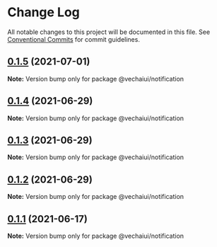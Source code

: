 # Change Log

All notable changes to this project will be documented in this file.
See [Conventional Commits](https://conventionalcommits.org) for commit guidelines.

## [0.1.5](https://github.com/vechai/vechaiui/compare/@vechaiui/notification@0.1.4...@vechaiui/notification@0.1.5) (2021-07-01)

**Note:** Version bump only for package @vechaiui/notification





## [0.1.4](https://github.com/vechai/vechaiui/compare/@vechaiui/notification@0.1.3...@vechaiui/notification@0.1.4) (2021-06-29)

**Note:** Version bump only for package @vechaiui/notification





## [0.1.3](https://github.com/vechai/vechaiui/compare/@vechaiui/notification@0.1.2...@vechaiui/notification@0.1.3) (2021-06-29)

**Note:** Version bump only for package @vechaiui/notification





## [0.1.2](https://github.com/vechai/vechaiui/compare/@vechaiui/notification@0.1.1...@vechaiui/notification@0.1.2) (2021-06-29)

**Note:** Version bump only for package @vechaiui/notification





## [0.1.1](https://github.com/vechai/vechaiui/compare/@vechaiui/notification@0.1.0...@vechaiui/notification@0.1.1) (2021-06-17)

**Note:** Version bump only for package @vechaiui/notification
